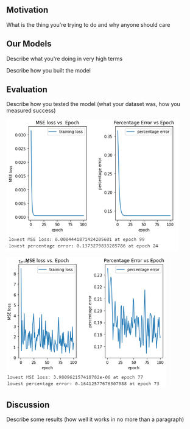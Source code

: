 ## Motivation

What is the thing you're trying to do and why anyone should care

## Our Models

Describe what you're doing in very high terms

Describe how you built the model

## Evaluation

Describe how you tested the model (what your dataset was, how you measured success)

![baseline](/images/baseline.png)

![GRU_1](/images/GRU_1.png)

## Discussion

Describe some results (how well it works in no more than a paragraph)